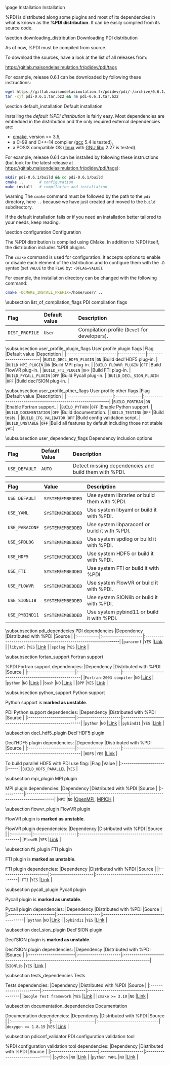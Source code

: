 \page Installation Installation

%PDI is distributed along some plugins and most of its dependencies in what is
known as the **%PDI distribution**.
It can be easily compiled from its source code.


\section downloading_distribution Downloading PDI distribution

As of now, %PDI must be compiled from source.

To download the sources, have a look at the list of all releases from:  

https://gitlab.maisondelasimulation.fr/pdidev/pdi/tags

For example, release 0.6.1 can be downloaded by following these instructions:
```bash
wget https://gitlab.maisondelasimulation.fr/pdidev/pdi/-/archive/0.6.1/pdi-0.6.1.tar.bz2
tar -xjf pdi-0.6.1.tar.bz2 && rm pdi-0.6.1.tar.bz2
```

\section default_installation Default installation

Installing the *default %PDI distribution* is fairly easy.
Most dependencies are embedded in the distribution and the only required
external dependencies are:
   * [cmake](https://cmake.org), version >= 3.5,
   * a C-99 and C++-14 compiler ([gcc](https://gcc.gnu.org/) 5.4 is tested),
   * a POSIX compatible OS ([linux](https://www.kernel.org/) with
   [GNU libc](https://www.gnu.org/software/libc/) 2.27 is tested).
  
For example, release 0.6.1 can be installed by following these instructions (but
look for the latest release at
https://gitlab.maisondelasimulation.fr/pdidev/pdi/tags):

```bash
mkdir pdi-0.6.1/build && cd pdi-0.6.1/build
cmake ..       # configuration
make install   # compilation and installation
```

\warning The `cmake` command must be followed by the path to the `pdi`
directory, here `..` because we have just created and moved to the `build`
subdirectory.

If the default installation fails or if you need an installation better tailored
to your needs, keep reading.

\section configuration Configuration

The %PDI distribution is compiled using CMake.
In addition to %PDI itself, the distribution includes %PDI plugins.

The `cmake` command is used for configuration.
It accepts options to enable or disable each element of the distribution and to
configure them with the `-D` syntax (set `VALUE` to the `FLAG` by: `-DFLAG=VALUE`).

For example, the installation directory can be changed with the following command:
```bash
cmake -DCMAKE_INSTALL_PREFIX=/home/user/ ..
```

\subsection list_of_compilation_flags PDI compilation flags

|Flag           |Default value |Description                                  |
|:--------------|:-------------|:--------------------------------------------|
|`DIST_PROFILE` |`User`        |Compilation profile (`Devel` for developers).|

\subsubsection user_profile_plugin_flags User profile plugin flags
|Flag                     |Default value |Description              |
|:------------------------|:-------------|:------------------------|
|`BUILD_DECL_HDF5_PLUGIN` |`ON`          |Build decl'HDF5 plug-in. |
|`BUILD_MPI_PLUGIN`       |`ON`          |Build MPI plug-in.       |
|`BUILD_FLOWVR_PLUGIN`    |`OFF`         |Build FlowVR plug-in.    |
|`BUILD_FTI_PLUGIN`       |`OFF`         |Build FTI plug-in.       |
|`BUILD_PYCALL_PLUGIN`    |`OFF`         |Build Pycall plug-in.    |
|`BUILD_DECL_SION_PLUGIN` |`OFF`         |Build decl'SION plug-in. |

\subsubsection user_profile_other_flags User profile other flags
|Flag                   |Default value |Description                                                  |
|:----------------------|:-------------|:------------------------------------------------------------|
|`BUILD_FORTRAN`        |`ON`          |Enable Fortran support.                                      |
|`BUILD_PYTHON`         |`OFF`         |Enable Python support.                                       |
|`BUILD_DOCUMENTATION`  |`OFF`         |Build documentation.                                         |
|`BUILD_TESTING`        |`OFF`         |Build tests.                                                 |
|`BUILD_CFG_VALIDATOR`  |`OFF`         |Build config validation script.                              |
|`BUILD_UNSTABLE`       |`OFF`         |Build all features by default including those not stable yet.|

\subsubsection user_dependency_flags Dependency inclusion options

|Flag                   |Default Value       | Description                                          |
|:----------------------|:-------------------|:-----------------------------------------------------|
|`USE_DEFAULT`          |`AUTO`              |Detect missing dependencies and build them with %PDI. |

|Flag                   |Value               | Description                                  |
|:----------------------|:-------------------|:---------------------------------------------|
|`USE_DEFAULT`          |`SYSTEM`/`EMBEDDED` |Use system libraries or build them with %PDI. |
|`USE_YAML`             |`SYSTEM`/`EMBEDDED` |Use system libyaml or build it with %PDI.     |
|`USE_PARACONF`         |`SYSTEM`/`EMBEDDED` |Use system libparaconf or build it with %PDI. |
|`USE_SPDLOG`           |`SYSTEM`/`EMBEDDED` |Use system spdlog or build it with %PDI.      |
|`USE_HDF5`             |`SYSTEM`/`EMBEDDED` |Use system HDF5 or build it with %PDI.        |
|`USE_FTI`              |`SYSTEM`/`EMBEDDED` |Use system FTI or build it with %PDI.         |
|`USE_FLOWVR`           |`SYSTEM`/`EMBEDDED` |Use system FlowVR or build it with %PDI.      |
|`USE_SIONLIB`          |`SYSTEM`/`EMBEDDED` |Use system SIONlib or build it with %PDI.     |
|`USE_PYBIND11`         |`SYSTEM`/`EMBEDDED` |Use system pybind11 or build it with %PDI.    |


\subsubsection pdi_dependecies PDI dependencies
|Dependency  |Distributed with %PDI |Source                                                           |
|:-----------|:--------------------|:-----------------------------------------------------------------|
|`paraconf`  |`YES`                |[Link](https://gitlab.maisondelasimulation.fr/jbigot/libparaconf) |
|`libyaml`   |`YES`                |[Link](https://pyyaml.org/wiki/LibYAML)                           |
|`spdlog`    |`YES`                |[Link](https://github.com/gabime/spdlog)                          |

\subsubsection fortan_support Fortran support

%PDI Fortran support dependencies:
|Dependency              |Distributed with %PDI |Source                                                    |
|:-----------------------|:---------------------|:---------------------------------------------------------|
|`Fortran-2003 compiler` |`NO`                  |[Link](https://gcc.gnu.org/fortran/)                      |
|`python`                |`NO`                  |[Link](https://www.python.org/)                           |
|`bash`                  |`NO`                  |[Link](https://www.gnu.org/software/bash/)                |
|`BPP`                   |`YES`                 |[Link](https://gitlab.maisondelasimulation.fr/jbigot/bpp) |

\subsubsection python_support Python support

Python support is **marked as unstable**.

PDI Python support dependencies:
|Dependency              |Distributed with %PDI |Source                                                    |
|:-----------------------|:---------------------|:---------------------------------------------------------|
|`python`                |`NO`                  |[Link](https://www.python.org/)                           |
|`pybind11`              |`YES`                 |[Link](https://pybind11.readthedocs.io/en/stable)         |

\subsection decl_hdf5_plugin Decl'HDF5 plugin

Decl'HDF5 plugin dependencies:
|Dependency              |Distributed with %PDI |Source                                                    |
|:-----------------------|:---------------------|:---------------------------------------------------------|
|`HDF5`                  |`YES`                  |[Link](https://www.hdfgroup.org/solutions/hdf5/)         |

To build parallel HDF5 with PDI use flag:
|Flag                  |Value |
|:---------------------|:-----|
|`BUILD_HDF5_PARALLEL` |`YES` |

\subsection mpi_plugin MPI plugin

MPI plugin dependencies:
|Dependency |Distributed with %PDI |Source                                                                |
|:----------|:---------------------|:---------------------------------------------------------------------|
|`MPI`      |`NO`                  |[OpenMPI](https://www.open-mpi.org/), [MPICH](https://www.mpich.org/) |

\subsection flowvr_plugin FlowVR plugin

FlowVR plugin is **marked as unstable**.

FlowVR plugin dependencies:
|Dependency |Distributed with %PDI |Source                                           |
|:----------|:---------------------|:------------------------------------------------|
|`FlowVR`   |`YES`                 |[Link](https://gitlab.inria.fr/flowvr/flowvr-ex) |

\subsection fti_plugin FTI plugin

FTI plugin is **marked as unstable**.

FTI plugin dependencies:
|Dependency              |Distributed with %PDI |Source                                  |
|:-----------------------|:---------------------|:---------------------------------------|
|`FTI`                   |`YES`                  |[Link](https://github.com/leobago/fti) |

\subsection pycall_plugin Pycall plugin

Pycall plugin is **marked as unstable**.

Pycall plugin dependencies:
|Dependency              |Distributed with %PDI |Source                                  |
|:-----------------------|:---------------------|:---------------------------------------|
|`python`                |`NO`                  |[Link](https://www.python.org/)                           |
|`pybind11`              |`YES`                 |[Link](https://pybind11.readthedocs.io/en/stable)         |


\subsection decl_sion_plugin Decl'SION plugin

Decl'SION plugin is **marked as unstable**.

Decl'SION plugin dependencies:
|Dependency              |Distributed with %PDI |Source                                                                                      |
|:-----------------------|:---------------------|:-------------------------------------------------------------------------------------------|
|`SIONlib`               |`YES`                  |[Link](https://www.fz-juelich.de/ias/jsc/EN/Expertise/Support/Software/SIONlib/_node.html) |

\subsection tests_dependencies Tests

Tests dependencies:
|Dependency              |Distributed with %PDI |Source                                       |
|:-----------------------|:---------------------|:--------------------------------------------|
|`Google Test framework` |`YES`                 |[Link](https://github.com/google/googletest) |
|`cmake >= 3.10`         |`NO`                  |[Link](https://www.cmake.org/)               |

\subsection documentation_dependencies Documentation

Documentation dependencies:
|Dependency          |Distributed with %PDI |Source                         |
|:-------------------|:---------------------|:------------------------------|
|`doxygen >= 1.8.15` |`YES`                 |[Link](http://www.doxygen.nl/) |

\subsection pdiconf_validator PDI configuration validation tool

%PDI configuration validation tool dependencies:
|Dependency              |Distributed with %PDI |Source                          |
|:-----------------------|:---------------------|:-------------------------------|
|`python`                |`NO`                  |[Link](https://www.python.org/) |
|`python YAML`           |`NO`                  |[Link](https://pyyaml.org/)     |

